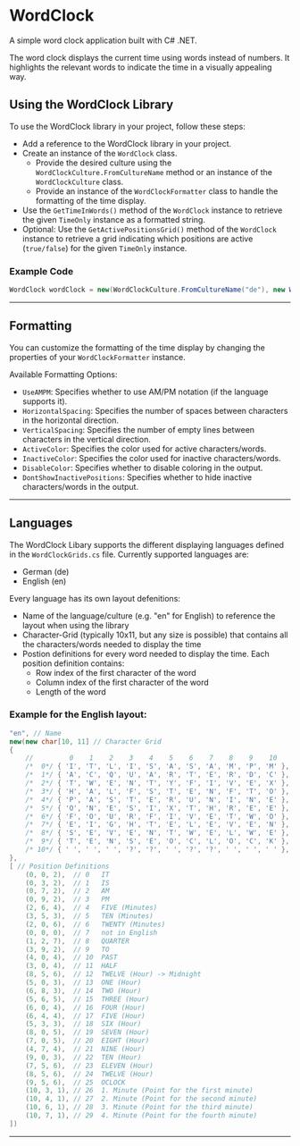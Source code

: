 # WordClock

A simple word clock application built with C# .NET.

The word clock displays the current time using words instead of numbers. It highlights the relevant words to indicate the time in a visually appealing way.

## Using the WordClock Library

To use the WordClock library in your project, follow these steps:
- Add a reference to the WordClock library in your project.
- Create an instance of the `WordClock` class.
    - Provide the desired culture using the `WordClockCulture.FromCultureName` method or an instance of the `WordClockCulture` class.
    - Provide an instance of the `WordClockFormatter` class to handle the formatting of the time display.
- Use the `GetTimeInWords()` method of the `WordClock` instance to retrieve the given `TimeOnly` instance as a formatted string.
- Optional: Use the `GetActivePositionsGrid()` method of the `WordClock` instance to retrieve a grid indicating which positions are active (`true/false`) for the given `TimeOnly` instance.

### Example Code
```csharp
WordClock wordClock = new(WordClockCulture.FromCultureName("de"), new WordClockFormatter());
````

---

## Formatting

You can customize the formatting of the time display by changing the properties of your `WordClockFormatter` instance.

Available Formatting Options:
- `UseAMPM`: Specifies whether to use AM/PM notation (if the language supports it).
- `HorizontalSpacing`: Specifies the number of spaces between characters in the horizontal direction.
- `VerticalSpacing`: Specifies the number of empty lines between characters in the vertical direction.
- `ActiveColor`: Specifies the color used for active characters/words.
- `InactiveColor`: Specifies the color used for inactive characters/words.
- `DisableColor`: Specifies whether to disable coloring in the output.
- `DontShowInactivePositions`: Specifies whether to hide inactive characters/words in the output.

---

## Languages

The WordClock Libary supports the different displaying languages defined in the `WordClockGrids.cs` file. Currently supported languages are:
- German (de)
- English (en)

Every language has its own layout defenitions:
- Name of the language/culture (e.g. "en" for English) to reference the layout when using the library
- Character-Grid (typically 10x11, but any size is possible) that contains all the characters/words needed to display the time
- Postion definitions for every word needed to display the time. Each position definition contains:
  - Row index of the first character of the word
  - Column index of the first character of the word
  - Length of the word

### Example for the English layout:
```csharp
"en", // Name
new(new char[10, 11] // Character Grid
{
    //         0    1    2    3    4    5    6    7    8    9    10
    /*  0*/ { 'I', 'T', 'L', 'I', 'S', 'A', 'S', 'A', 'M', 'P', 'M' },
    /*  1*/ { 'A', 'C', 'Q', 'U', 'A', 'R', 'T', 'E', 'R', 'D', 'C' },
    /*  2*/ { 'T', 'W', 'E', 'N', 'T', 'Y', 'F', 'I', 'V', 'E', 'X' },
    /*  3*/ { 'H', 'A', 'L', 'F', 'S', 'T', 'E', 'N', 'F', 'T', 'O' },
    /*  4*/ { 'P', 'A', 'S', 'T', 'E', 'R', 'U', 'N', 'I', 'N', 'E' },
    /*  5*/ { 'O', 'N', 'E', 'S', 'I', 'X', 'T', 'H', 'R', 'E', 'E' },
    /*  6*/ { 'F', 'O', 'U', 'R', 'F', 'I', 'V', 'E', 'T', 'W', 'O' },
    /*  7*/ { 'E', 'I', 'G', 'H', 'T', 'E', 'L', 'E', 'V', 'E', 'N' },
    /*  8*/ { 'S', 'E', 'V', 'E', 'N', 'T', 'W', 'E', 'L', 'W', 'E' },
    /*  9*/ { 'T', 'E', 'N', 'S', 'E', 'O', 'C', 'L', 'O', 'C', 'K' },
    /* 10*/ { ' ', ' ', ' ', '?', '?', ' ', '?', '?', ' ', ' ', ' ' },
},
[ // Position Definitions
    (0, 0, 2),  // 0   IT
    (0, 3, 2),  // 1   IS
    (0, 7, 2),  // 2   AM
    (0, 9, 2),  // 3   PM
    (2, 6, 4),  // 4   FIVE (Minutes)
    (3, 5, 3),  // 5   TEN (Minutes)
    (2, 0, 6),  // 6   TWENTY (Minutes)
    (0, 0, 0),  // 7   not in English
    (1, 2, 7),  // 8   QUARTER
    (3, 9, 2),  // 9   TO
    (4, 0, 4),  // 10  PAST
    (3, 0, 4),  // 11  HALF
    (8, 5, 6),  // 12  TWELVE (Hour) -> Midnight
    (5, 0, 3),  // 13  ONE (Hour)
    (6, 8, 3),  // 14  TWO (Hour)
    (5, 6, 5),  // 15  THREE (Hour)
    (6, 0, 4),  // 16  FOUR (Hour)
    (6, 4, 4),  // 17  FIVE (Hour)
    (5, 3, 3),  // 18  SIX (Hour)
    (8, 0, 5),  // 19  SEVEN (Hour)
    (7, 0, 5),  // 20  EIGHT (Hour)
    (4, 7, 4),  // 21  NINE (Hour)
    (9, 0, 3),  // 22  TEN (Hour)
    (7, 5, 6),  // 23  ELEVEN (Hour)
    (8, 5, 6),  // 24  TWELVE (Hour)
    (9, 5, 6),  // 25  OCLOCK
    (10, 3, 1), // 26  1. Minute (Point for the first minute)
    (10, 4, 1), // 27  2. Minute (Point for the second minute)
    (10, 6, 1), // 28  3. Minute (Point for the third minute)
    (10, 7, 1), // 29  4. Minute (Point for the fourth minute)
])        
```

---